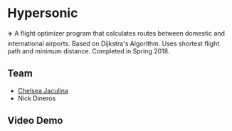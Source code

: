 # Hypersonic
✈️ A flight optimizer program that calculates routes between domestic and international airports. Based on Dijkstra's Algorithm. Uses shortest flight path and minimum distance. Completed in Spring 2018.

## Team 
- [Chelsea Jaculina](https://github.com/chelseajaculina)
- Nick Dineros

## Video Demo 
